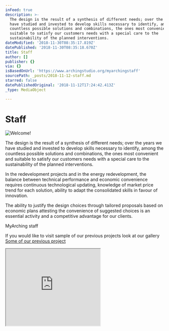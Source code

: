 ```yaml
---
inFeed: true
description: >-
  The design is the result of a synthesis of different needs; over the years we
  have studied and invested to develop skills necessary to identify, among the
  countless possible solutions and combinations, the ones most convenient and
  suitable to satisfy our customers needs with a special care to the
  sustainability of the planned interventions.
dateModified: '2018-11-30T08:35:17.819Z'
datePublished: '2018-11-30T08:35:18.670Z'
title: Staff
author: []
publisher: {}
via: {}
isBasedOnUrl: 'https://www.archingstudio.org/myarchingstaff'
sourcePath: _posts/2018-11-12-staff.md
starred: false
datePublishedOriginal: '2018-11-12T17:24:42.413Z'
_type: MediaObject

---
```

# Staff
![Welcome!](https://the-grid-user-content.s3-us-west-2.amazonaws.com/b9ae4551-0337-471f-9974-0b773200e956.jpg)

The design is the result of a synthesis of different needs; over the years we have studied and invested to develop skills necessary to identify, among the countless possible solutions and combinations, the ones most convenient and suitable to satisfy our customers needs with a special care to the sustainability of the planned interventions.

In the redevelopment projects and in the energy redevelopment, the balance between technical performance and economic convenience requires continuous technological updating, knowledge of market price trend for each solution, ability to adapt the consolidated skills in favour of innovation.

The ability to justify the design choices through tailored proposals based on economic plans attesting the convenience of suggested choices is an essential activity and a competitive advantage for our clients.

MyArching staff

If you would like to visit sample of our previous projects look at our gallery
[Some of our previous project][0]

<iframe src="https://the-grid.github.io/ed-userhtml/?g=eJwljEEOwiAQRa_CqrMrJo2JMaVu3XuABukUJiI0zBjs7SV2-99_b6S12DcqdiXHSMkbSBkUF2cgiGx81brW2of8pnXvSXSlxaPwzVlBn8tu7n_0wIhOKKfuKM7tJ8EM51MntjTDzM9o06uzH8ncJpk50oLF7MigApIPYmC4DKAOFZq7fWEa9VGcfnx8PiQ" height="244" style=""></iframe>



[0]: https://www.archingstudio.org/myarchigportfoliohotel